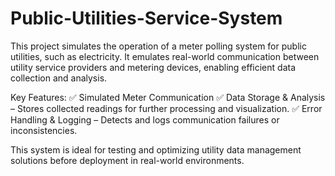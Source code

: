# Public-Utilities-Service-System
This project simulates the operation of a meter polling system for public utilities, such as electricity. 
It emulates real-world communication between utility service providers and metering devices, enabling efficient data collection and analysis. 

Key Features:
✅ Simulated Meter Communication 
✅ Data Storage & Analysis – Stores collected readings for further processing and visualization.
✅ Error Handling & Logging – Detects and logs communication failures or inconsistencies.

This system is ideal for testing and optimizing utility data management solutions before deployment in real-world environments.
